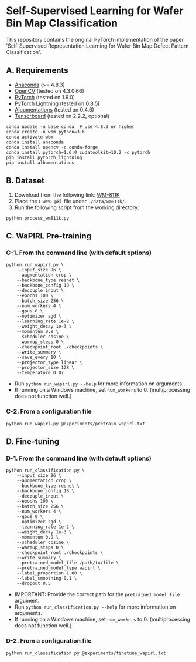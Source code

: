 # Self-Supervised Learning for Wafer Bin Map Classification
This repository contains the original PyTorch implementation of the paper 'Self-Supervised Representation Learning for Wafer Bin Map Defect Pattern Classification'.

## A. Requirements
- [Anaconda](https://www.anaconda.com/download/) (>= 4.8.3)
- [OpenCV](https://pypi.org/project/opencv-python/) (tested on 4.3.0.66)
- [PyTorch](https://pytorch.org) (tested on 1.6.0)
- [PyTorch Lightning](https://github.com/PyTorchLightning/pytorch-lightning) (tested on 0.8.5)
- [Albumentations](https://github.com/albumentations-team/albumentations) (tested on 0.4.6)
- [Tensorboard](https://www.tensorflow.org/tensorboard) (tested on 2.2.2, optional)
```
conda update -n base conda  # use 4.8.3 or higher
conda create -n wbm python=3.6
conda activate wbm
conda install anaconda
conda install opencv -c conda-forge
conda install pytorch=1.6.0 cudatoolkit=10.2 -c pytorch
pip install pytorch_lightning
pip install albumentations
```

## B. Dataset
1. Download from the following link: [WM-811K](https://www.kaggle.com/qingyi/wm811k-wafer-map)
2. Place the `LSWMD.pkl` file under `./data/wm811k/`.
3. Run the following script from the working directory:
```
python process_wm811k.py
```

## C. WaPIRL Pre-training
### C-1. From the command line (with default options)
```
python run_wapirl.py \
    --input_size 96 \
    --augmentation crop \
    --backbone_type resnet \
    --backbone_config 18 \
    --decouple_input \
    --epochs 100 \
    --batch_size 256 \
    --num_workers 4 \
    --gpus 0 \
    --optimizer sgd \
    --learning_rate 1e-2 \
    --weight_decay 1e-3 \
    --momentum 0.9 \
    --scheduler cosine \
    --warmup_steps 0 \
    --checkpoint_root ./checkpoints \
    --write_summary \
    --save_every 10 \
    --projector_type linear \
    --projector_size 128 \
    --temperature 0.07
```
- Run ```python run_wapirl.py --help``` for more information on arguments.
- If running on a Windows machine, set `num_workers` to 0. (multiprocessing does not function well.)

### C-2. From a configuration file
```
python run_wapirl.py @experiments/pretrain_wapirl.txt
```

## D. Fine-tuning
### D-1. From the command line (with default options)
```
python run_classification.py \
    --input_size 96 \
    --augmentation crop \
    --backbone_type resnet \
    --backbone_config 18 \
    --decouple_input \
    --epochs 100 \
    --batch_size 256 \
    --num_workers 4 \
    --gpus 0 \
    --optimizer sgd \
    --learning_rate 1e-2 \
    --weight_decay 1e-3 \
    --momentum 0.9 \
    --scheduler cosine \
    --warmup_steps 0 \
    --checkpoint_root ./checkpoints \
    --write_summary \
    --pretrained_model_file /path/to/file \
    --pretrained_model_type wapirl \
    --label_proportion 1.00 \
    --label_smoothing 0.1 \
    --dropout 0.5
```
- IMPORTANT: Provide the correct path for the `pretrained_model_file` argument.
- Run ```python run_classification.py --help``` for more information on arguments.
- If running on a Windows machine, set `num_workers` to 0. (multiprocessing does not function well.)

### D-2. From a configuration file
```
python run_classification.py @experiments/finetune_wapirl.txt
```
